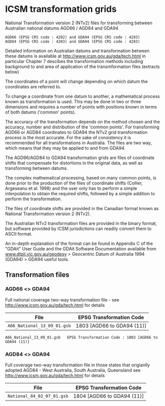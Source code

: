 # ICSM transformation grids

National Transformation version 2 (NTv2) files for transforming between Australian national datums AGD66 / AGD84 and GDA94
	
	AGD66 (EPSG CRS code : 4202) and GDA94 (EPSG CRS code : 4283)
	AGD84 (EPSG CRS code : 4203) and GDA94 (EPSG CRS code : 4283)
	
Detailed information on Australian datums and transformation between these datums is available at http://www.icsm.gov.au/gda/tech.html 
in particular Chapter 7 descibes the transformation methods including background to and area of application of the transmformation files (extracts below)

The coordinates of a point will change depending on which datum the coordinates are referred to. 

To change a coordinate from one datum to another, a mathematical process known as transformation is used. This may be done in two or three dimensions and requires a number of points with positions known in terms of both datums ('common' points).  

The accuracy of the transformation depends on the method chosen and the accuracy, number and distribution of the 'common points'. For transforming AGD66 or AGD84 coordinates to GDA94 the NTv2 grid transformation process is the most accurate. For the sake of consistency it is recommended for all transformations in Australia. The files are two way, which means that they may be applied to and from GDA94.


The AGD66/AGD84 to GDA94 transformation grids are files of coordinate shifts that compensate for distortions in the original data, as well as transforming between datums.  

The complex mathematical processing, based on many common points, is done prior to the production of the files of coordinate shifts (Collier, Argeseanu et al. 1998) and the user only has to perform a simple interpolation to obtain the required shifts, followed by a simple addition to perform the transformation.

The files of coordinate shifts are provided in the Canadian format known as National Transformation version 2 (NTv2).

The Australian NTv2 transformation files are provided in the binary format, but software provided by ICSM jurisdictions can readily convert them to ASCII format.

An in-depth explanation of the format can be found in Appendix C of the "GDAit" User Guide and the GDAit Software Documentation available from 
www.dtpli.vic.gov.au/geodesy > Geocentric Datum of Australia 1994 (GDA94) > GDA94 useful tools.
## Transformation files
### AGD66 <> GDA94

Full national coverage two-way transformation file - see http://www.icsm.gov.au/gda/tech.html for details

| File        | EPSG Transformation Code
|-|-
|`A66_National_13_09_01.gsb`|1803 [AGD66 to GDA94 (11)]
    

	A66_National_13_09_01.gsb	EPSG Transformation Code : 1803 [AGD66 to GDA94 (11)]
	
### AGD84 <> GDA94

Full coverage two-way transformation file in those states that origianlly adopted AGD84 - West Australia, South Australia, Queensland see http://www.icsm.gov.au/gda/tech.html for details

| File        | EPSG Transformation Code
|-|-
|`National_84_02_07_01.gsb`|1804 [AGD66 to GDA94 (11)]
	

